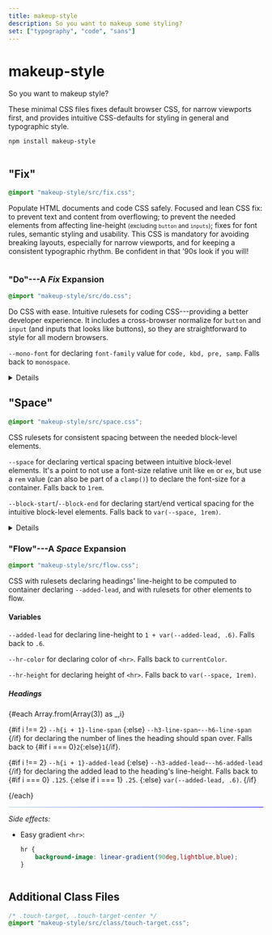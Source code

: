 ```yaml
---
title: makeup-style
description: So you want to makeup some styling?
set: ["typography", "code", "sans"]
---
```


# makeup-style

So you want to makeup style?

These minimal CSS files fixes default browser CSS, for narrow viewports first, and provides intuitive CSS-defaults for styling in general and typographic style.

```sh
npm install makeup-style
```

<div class="grid">
<section>

## "Fix"

```css
@import "makeup-style/src/fix.css";
```

Populate HTML documents and code CSS safely. Focused and lean CSS fix: to prevent text and content from overflowing; to prevent the needed elements from affecting line-height <small>(excluding `button` and `inputs`)</small>; fixes for font rules, semantic styling and usability. This CSS is mandatory for avoiding breaking layouts, especially for narrow viewports, and for keeping a consistent typographic rhythm. Be confident in that '90s look if you will!

</section>
<section>

### "Do"---A <cite>Fix</cite> Expansion

```css
@import "makeup-style/src/do.css";
```

Do CSS with ease. Intuitive rulesets for coding CSS---providing a better developer experience. It includes a cross-browser normalize for `button` and `input` (and inputs that looks like buttons), so they are straightforward to style for all modern browsers.

`--mono-font` for declaring `font-family` value for `code, kbd, pre, samp`. Falls back to `monospace`.

<Details>
<span slot="summary">Example</span>

```css
:root {
	--mono-font: ui-monospace, SFMono-Regular, Menlo, Monaco, Consolas, Liberation Mono, Courier New, monospace;
}
```

</Details>

</section>
<section>

## "Space"

```css
@import "makeup-style/src/space.css";
```

CSS rulesets for consistent spacing between the needed block-level elements.

`--space` for declaring vertical spacing between intuitive block-level elements. It's a point to not use a font-size relative unit like `em` or `ex`, but use a `rem` value (can also be part of a `clamp()`) to declare the font-size for a container. Falls back to `1rem`.

`--block-start`/`--block-end` for declaring start/end vertical spacing for the intuitive block-level elements. Falls back to `var(--space, 1rem)`.

<Details>
<span slot="summary">Example</span>


```css
:root {
	--font-size: clamp(
		1rem, 4.8vw, 1.3rem
	);
}

.content {
	--space: var(--font-size);
	font-size: var(--font-size);
}

@media (min-width: 900px) {
	:root {
		--font-size: 1.1rem;
	}
}
```

</Details>
</section>
<section>

### "Flow"---A <cite>Space</cite> Expansion

```css
@import "makeup-style/src/flow.css";
```

CSS with rulesets declaring headings' line-height to be computed to container declaring `--added-lead`, and with rulesets for other elements to flow.

#### Variables

`--added-lead` for declaring line-height to `1 + var(--added-lead, .6)`. Falls back to `.6`.

`--hr-color` for declaring color of `<hr>`. Falls back to `currentColor`.

`--hr-height` for declaring height of `<hr>`. Falls back to `var(--space, 1rem)`.

##### Headings

{#each Array.from(Array(3)) as _,i}

<p>
	{#if i !== 2}
		<code>--h{i + 1}-line-span</code>
	{:else}
		<code>--h3-line-span</code>-<code>--h6-line-span</code>
	{/if}
	for declaring the number of lines the heading should span over. Falls back to 
	{#if i === 0}<code>2</code>{:else}<code>1</code>{/if}.
</p>

<p>
	{#if i !== 2}
		<code>--h{i + 1}-added-lead</code>
	{:else}
		<code>--h3-added-lead</code>-<code>--h6-added-lead</code>
	{/if}
	for declaring the added lead to the heading's line-height. Falls back to
	{#if i === 0}
		<code>.125</code>.
	{:else if i === 1}
		<code>.25</code>.
	{:else}
		<code>var(--added-lead, .6)</code>.
	{/if}
</p>

{/each}

---

*Side effects:*

- Easy gradient `<hr>`:

	```css
	hr {
		background-image: linear-gradient(90deg,lightblue,blue);
	}
	```

</div>

## Additional Class Files

```css
/* .touch-target, .touch-target-center */
@import "makeup-style/src/class/touch-target.css";
```

<style>
	hr {
		background-image: linear-gradient(90deg,lightblue,blue);
	}

	@media (min-width: 600px) {
		.grid {
			display: flex;
			flex-direction: column;
			width: 100%;
		}

		.grid section {
			width: calc(100% - min(5em, var(--view-inline)));
			max-width: var(--content-width);
		}

		.grid section:nth-of-type(even) {
			align-self: flex-end;
		}
	}
</style>

<script>
 	import Details from "/src/libs/Details.svelte";
</script>
